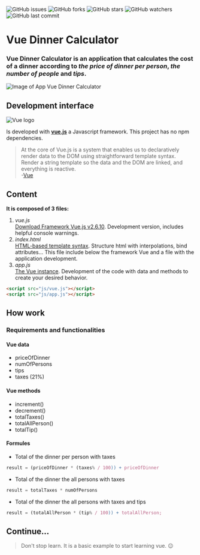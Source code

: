 ![GitHub issues](https://img.shields.io/github/issues/beatrizsmerino/vue-dinner-calculator)
![GitHub forks](https://img.shields.io/github/forks/beatrizsmerino/vue-dinner-calculator)
![GitHub stars](https://img.shields.io/github/stars/beatrizsmerino/vue-dinner-calculator)
![GitHub watchers](https://img.shields.io/github/watchers/beatrizsmerino/vue-dinner-calculator)
![GitHub last commit](https://img.shields.io/github/last-commit/beatrizsmerino/vue-dinner-calculator)

# Vue Dinner Calculator

### Vue Dinner Calculator is an application that calculates the cost of a dinner according to _the price of dinner per person_, _the number of people_ and _tips_.

![Image of App Vue Dinner Calculator](README/images/vue-dinner-calculator.png)

## Development interface

![Vue logo](README/images/vue-js-2.jpg)

Is developed with **[vue.js](https://vuejs.org/)** a Javascript framework. This project has no npm dependencies.

> At the core of Vue.js is a system that enables us to declaratively render data to the DOM using straightforward template syntax. Render a string template so the data and the DOM are linked, and everything is reactive.  
> -[Vue](https://vuejs.org/v2/guide/)

## Content

**It is composed of 3 files:**

1. _vue.js_  
   [Download Framework Vue.js v2.6.10](https://github.com/vuejs/vue/archive/v2.6.10.zip). Development version, includes helpful console warnings.
2. _index.html_  
   [HTML-based template syntax](https://vuejs.org/v2/guide/syntax.html). Structure html with interpolations, bind attributes... This file include below the framework Vue and a file with the application development.
3. _app.js_  
   [The Vue instance](https://vuejs.org/v2/guide/instance.html). Development of the code with data and methods to create your desired behavior.

```html
<script src="js/vue.js"></script>
<script src="js/app.js"></script>
```

## How work

### Requirements and functionalities

#### Vue data

- priceOfDinner
- numOfPersons
- tips
- taxes (21%)

#### Vue methods

- increment()
- decrement()
- totalTaxes()
- totalAllPerson()
- totalTip()

#### Formules

- Total of the dinner per person with taxes

```javascript
result = (priceOfDinner * (taxes% / 100)) + priceOfDinner
```

- Total of the dinner the all persons with taxes

```javascript
result = totalTaxes * numOfPersons
```

- Total of the dinner the all persons with taxes and tips

```javascript
result = (totalAllPerson * (tip% / 100)) + totalAllPerson;
```

## Continue...

> Don't stop learn. It is a basic example to start learning vue. :wink:
